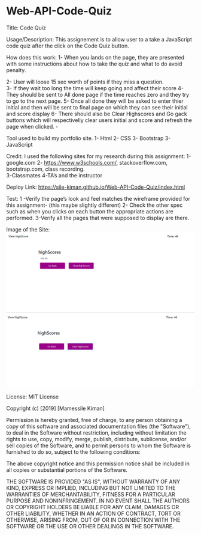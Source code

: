 # Web-API-Code-Quiz
 
Title: Code Quiz

Usage/Description:
This assignement  is to allow user to a take a JavaScript code quiz after the click on the Code Quiz button. 

How does this work:
1- When  you lands on the page, they are presented with some instructions about how to take the quiz and what to do avoid penalty.   

2- User will loose 15 sec worth of points if they miss a question.  
3- If they wait too long the time will keep  going and affect their score
4- They should be sent to All done page if the time reaches zero and they try to go to the next page. 
5- Once all done they will be asked to enter thier initial and then will be sent to final page on which they can see their initial and score display
6- There should also be Clear Highscores and Go gack buttons which will respectivelly clear users initial and score and  refresh the page when  clicked. -    

Tool used to build my portfolio site.
1-	Html 
2-	CSS 
3-  Bootstrap
3-	JavaScript 

Credit:
I used the following sites for my  research  during this assignment:
1-google.com
2- https://www.w3schools.com/, stackoverflow.com, bootstrap.com, class recording.    
3-Classmates
4-TA’s and the instructor 

Deploy Link:
https://sile-kiman.github.io/Web-API-Code-Quiz/index.html


Test:
1 -Verify the page’s  look and feel matches the wireframe provided for this assignment- (this maybe slightly different) 
2- Check the other spec such as when you clicks on each button the appropriate actions are performed. 
3-Verify all the pages that were supposed to display are there. 

Image of the Site:
<img scr="assets/images/startQuizPage.PNG">
<img scr="assets/images/questionsPage.PNG">
<img scr="assets/images/errorEmptyField.PNG">
<img src="assets/images/HighScore.PNG">
<img src="assets/images/clearhighScore.PNG">

License:
MIT License

Copyright (c) [2019] [Mamessile Kiman]

Permission is hereby granted, free of charge, to any person obtaining a copy
of this software and associated documentation files (the "Software"), to deal
in the Software without restriction, including without limitation the rights
to use, copy, modify, merge, publish, distribute, sublicense, and/or sell
copies of the Software, and to permit persons to whom the Software is
furnished to do so, subject to the following conditions:

The above copyright notice and this permission notice shall be included in all
copies or substantial portions of the Software.

THE SOFTWARE IS PROVIDED "AS IS", WITHOUT WARRANTY OF ANY KIND, EXPRESS OR
IMPLIED, INCLUDING BUT NOT LIMITED TO THE WARRANTIES OF MERCHANTABILITY,
FITNESS FOR A PARTICULAR PURPOSE AND NONINFRINGEMENT. IN NO EVENT SHALL THE
AUTHORS OR COPYRIGHT HOLDERS BE LIABLE FOR ANY CLAIM, DAMAGES OR OTHER
LIABILITY, WHETHER IN AN ACTION OF CONTRACT, TORT OR OTHERWISE, ARISING FROM,
OUT OF OR IN CONNECTION WITH THE SOFTWARE OR THE USE OR OTHER DEALINGS IN THE
SOFTWARE.


